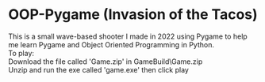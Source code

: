# OOP-Pygame (Invasion of the Tacos)
This is a small wave-based shooter I made in 2022 using Pygame to help me learn Pygame and Object Oriented Programming in Python. <br>
To play:  <br>
Download the file called 'Game.zip' in GameBuild\Game.zip <br>
Unzip and run the exe called 'game.exe' then click play<br>
